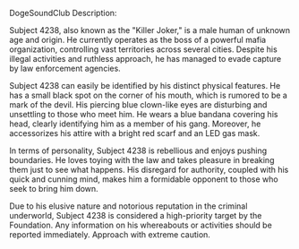 DogeSoundClub Description:

Subject 4238, also known as the "Killer Joker," is a male human of unknown age and origin. He currently operates as the boss of a powerful mafia organization, controlling vast territories across several cities. Despite his illegal activities and ruthless approach, he has managed to evade capture by law enforcement agencies.

Subject 4238 can easily be identified by his distinct physical features. He has a small black spot on the corner of his mouth, which is rumored to be a mark of the devil. His piercing blue clown-like eyes are disturbing and unsettling to those who meet him. He wears a blue bandana covering his head, clearly identifying him as a member of his gang. Moreover, he accessorizes his attire with a bright red scarf and an LED gas mask.

In terms of personality, Subject 4238 is rebellious and enjoys pushing boundaries. He loves toying with the law and takes pleasure in breaking them just to see what happens. His disregard for authority, coupled with his quick and cunning mind, makes him a formidable opponent to those who seek to bring him down.

Due to his elusive nature and notorious reputation in the criminal underworld, Subject 4238 is considered a high-priority target by the Foundation. Any information on his whereabouts or activities should be reported immediately. Approach with extreme caution.